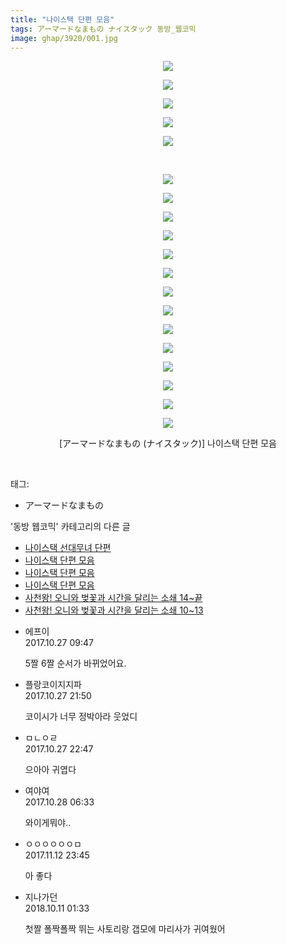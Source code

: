 ```yaml
---
title: "나이스택 단편 모음"
tags: アーマードなまもの ナイスタック 동방_웹코믹
image: ghap/3920/001.jpg
---
```

<div class="article">
<p style="text-align: center; clear: none; float: none;"><img src="{{ site.nasurl }}/ghap/3920/001.jpg"/></p>
<p style="text-align: center; clear: none; float: none;"><img src="{{ site.nasurl }}/ghap/3920/002.jpg"/></p>
<p style="text-align: center; clear: none; float: none;"><img src="{{ site.nasurl }}/ghap/3920/003.jpg"/></p>
<p style="text-align: center; clear: none; float: none;"><img src="{{ site.nasurl }}/ghap/3920/004.jpg"/></p>
<p style="text-align: center; clear: none; float: none;"><img src="{{ site.nasurl }}/ghap/3920/005.jpg"/></p>
<p style="text-align: center; clear: none; float: none;"><br/></p>
<p style="text-align: center; clear: none; float: none;"><img src="{{ site.nasurl }}/ghap/3920/006.jpg"/></p>
<p style="text-align: center; clear: none; float: none;"><img src="{{ site.nasurl }}/ghap/3920/007.jpg"/></p>
<p style="text-align: center; clear: none; float: none;"><img src="{{ site.nasurl }}/ghap/3920/008.jpg"/></p>
<p style="text-align: center; clear: none; float: none;"><img src="{{ site.nasurl }}/ghap/3920/009.jpg"/></p>
<p style="text-align: center; clear: none; float: none;"><img src="{{ site.nasurl }}/ghap/3920/010.jpg"/></p>
<p style="text-align: center; clear: none; float: none;"><img src="{{ site.nasurl }}/ghap/3920/011.jpg"/></p>
<p style="text-align: center; clear: none; float: none;"><img src="{{ site.nasurl }}/ghap/3920/012.jpg"/></p>
<p style="text-align: center; clear: none; float: none;"><img src="{{ site.nasurl }}/ghap/3920/013.jpg"/></p>
<p style="text-align: center; clear: none; float: none;"><img src="{{ site.nasurl }}/ghap/3920/014.jpg"/></p>
<p style="text-align: center; clear: none; float: none;"><img src="{{ site.nasurl }}/ghap/3920/015.jpg"/></p>
<p style="text-align: center; clear: none; float: none;"><img src="{{ site.nasurl }}/ghap/3920/016.jpg"/></p>
<p style="text-align: center; clear: none; float: none;"><img src="{{ site.nasurl }}/ghap/3920/017.jpg"/></p>
<p style="text-align: center; clear: none; float: none;"><img src="{{ site.nasurl }}/ghap/3920/018.jpg"/></p>
<p style="text-align: center; clear: none; float: none;"><img src="{{ site.nasurl }}/ghap/3920/019.jpg"/></p>
<p style="text-align: center; clear: none; float: none;">[アーマードなまもの (ナイスタック)] 나이스택 단편 모음</p>
<p><br/></p>
</div><div class="tagTrail">
<p>태그: </p>
<ul>
<li>アーマードなまもの</li>
</ul>
</div><div class="another">
<p>'동방 웹코믹' 카테고리의 다른 글</p>
<ul>
<li><a href="/2017-10-27-ghap_3922">나이스택 선대무녀 단편</a></li>
<li><a href="/2017-10-27-ghap_3921">나이스택 단편 모음</a></li>
<li><a href="/2017-10-27-ghap_3920">나이스택 단편 모음</a></li>
<li><a href="/2017-10-27-ghap_3919">나이스택 단편 모음</a></li>
<li><a href="/2017-10-22-ghap_3901">사천왕! 오니와 벚꽃과 시간을 달리는 소쇄 14~끝</a></li>
<li><a href="/2017-10-22-ghap_3900">사천왕! 오니와 벚꽃과 시간을 달리는 소쇄 10~13</a></li>
</ul>
</div><div class="cb_module cb_fluid">
<div class="cb_wrt cb_profile">
<div class="comment">
<ul>
<li class="cb_thumb_off" id="comment15115446">
<div class="cb_comment_area">
<div class="cb_info_area">
<div class="cb_section">
<span class="cb_nick_name">에프이</span>
</div>
<div class="cb_section">
<span class="cb_date">2017.10.27 09:47 </span>
</div>
</div>
<div class="cb_dsc_comment">
<p class="cb_dsc">
											5짤 6짤 순서가 바뀌었어요.
										</p>
</div>
</div></li>
<li class="cb_thumb_off" id="comment15115837">
<div class="cb_comment_area">
<div class="cb_info_area">
<div class="cb_section">
<span class="cb_nick_name">플랑코이지지파</span>
</div>
<div class="cb_section">
<span class="cb_date">2017.10.27 21:50 </span>
</div>
</div>
<div class="cb_dsc_comment">
<p class="cb_dsc">
											코이시가 너무 정박아라 웃었디
										</p>
</div>
</div></li>
<li class="cb_thumb_off" id="comment15115869">
<div class="cb_comment_area">
<div class="cb_info_area">
<div class="cb_section">
<span class="cb_nick_name">ㅁㄴㅇㄹ</span>
</div>
<div class="cb_section">
<span class="cb_date">2017.10.27 22:47 </span>
</div>
</div>
<div class="cb_dsc_comment">
<p class="cb_dsc">
											으아아 귀엽다 
										</p>
</div>
</div></li>
<li class="cb_thumb_off" id="comment15116051">
<div class="cb_comment_area">
<div class="cb_info_area">
<div class="cb_section">
<span class="cb_nick_name">여야여</span>
</div>
<div class="cb_section">
<span class="cb_date">2017.10.28 06:33 </span>
</div>
</div>
<div class="cb_dsc_comment">
<p class="cb_dsc">
											와이게뭐야..
										</p>
</div>
</div></li>
<li class="cb_thumb_off" id="comment15128099">
<div class="cb_comment_area">
<div class="cb_info_area">
<div class="cb_section">
<span class="cb_nick_name">ㅇㅇㅇㅇㅇㅇㅁ</span>
</div>
<div class="cb_section">
<span class="cb_date">2017.11.12 23:45 </span>
</div>
</div>
<div class="cb_dsc_comment">
<p class="cb_dsc">
											아 좋다
										</p>
</div>
</div></li>
<li class="cb_thumb_off" id="comment15351528">
<div class="cb_comment_area">
<div class="cb_info_area">
<div class="cb_section">
<span class="cb_nick_name">지나가던</span>
</div>
<div class="cb_section">
<span class="cb_date">2018.10.11 01:33 </span>
</div>
</div>
<div class="cb_dsc_comment">
<p class="cb_dsc">
											첫짤 폴짝폴짝 뛰는 사토리랑 갭모에 마리사가 귀여웠어
										</p>
</div>
</div></li>
</ul>
</div>
</div><!-- commentList close -->
</div>